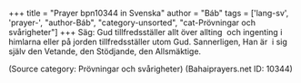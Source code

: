 +++
title = "Prayer bpn10344 in Svenska"
author = "Báb"
tags = ['lang-sv', 'prayer-', "author-Báb", "category-unsorted", "cat-Prövningar och svårigheter"]
+++
Säg: Gud tillfredsställer allt över allting  och ingenting i himlarna eller på jorden tillfredsställer utom Gud. Sannerligen, Han är  i sig själv den Vetande, den Stödjande, den Allsmäktige.

(Source category: Prövningar och svårigheter)
(Bahaiprayers.net ID: 10344)
